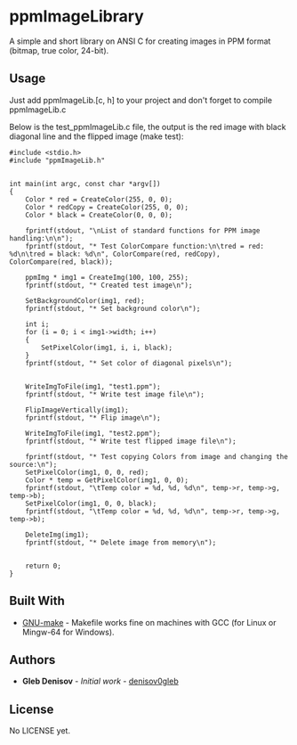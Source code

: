 # ppmImageLibrary

A simple and short library on ANSI C for creating images in PPM format (bitmap, true color, 24-bit).

## Usage

Just add ppmImageLib.[c, h] to your project and don't forget to compile ppmImageLib.c

Below is the test_ppmImageLib.c file, the output is the red image with black diagonal line and the
flipped image (make test):

```
#include <stdio.h>
#include "ppmImageLib.h"


int main(int argc, const char *argv[])
{
	Color * red = CreateColor(255, 0, 0);
	Color * redCopy = CreateColor(255, 0, 0);
	Color * black = CreateColor(0, 0, 0);

	fprintf(stdout, "\nList of standard functions for PPM image handling:\n\n");
	fprintf(stdout, "* Test ColorCompare function:\n\tred = red: %d\n\tred = black: %d\n", ColorCompare(red, redCopy), ColorCompare(red, black));

	ppmImg * img1 = CreateImg(100, 100, 255);
	fprintf(stdout, "* Created test image\n");

	SetBackgroundColor(img1, red);
	fprintf(stdout, "* Set background color\n");

	int i;
	for (i = 0; i < img1->width; i++)
	{
		SetPixelColor(img1, i, i, black);
	}
	fprintf(stdout, "* Set color of diagonal pixels\n");


	WriteImgToFile(img1, "test1.ppm");
	fprintf(stdout, "* Write test image file\n");

	FlipImageVertically(img1);
	fprintf(stdout, "* Flip image\n");

	WriteImgToFile(img1, "test2.ppm");
	fprintf(stdout, "* Write test flipped image file\n");

	fprintf(stdout, "* Test copying Colors from image and changing the source:\n");
	SetPixelColor(img1, 0, 0, red);
	Color * temp = GetPixelColor(img1, 0, 0);
	fprintf(stdout, "\tTemp color = %d, %d, %d\n", temp->r, temp->g, temp->b);
	SetPixelColor(img1, 0, 0, black);
	fprintf(stdout, "\tTemp color = %d, %d, %d\n", temp->r, temp->g, temp->b);

	DeleteImg(img1);
	fprintf(stdout, "* Delete image from memory\n");


	return 0;
}
```


## Built With

* [GNU-make](https://www.gnu.org/software/make/) - Makefile works fine on machines with GCC (for Linux or Mingw-64 for Windows).


## Authors

* **Gleb Denisov** - *Initial work* - [denisov0gleb](https://github.com/denisov0gleb)

## License

No LICENSE yet.
